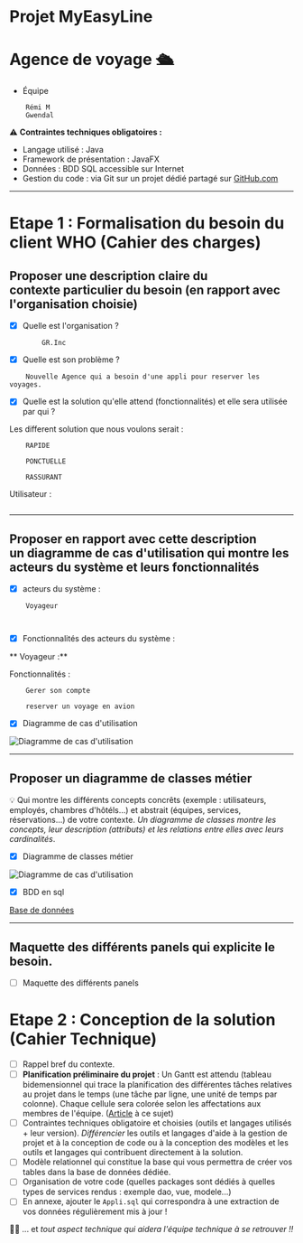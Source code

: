 # Projet MyEasyLine

# Agence de voyage 🛳

- Équipe
```
    Rémi M
    Gwendal
```
<aside>
    
⚠️ **Contraintes techniques obligatoires :**

</aside>

- Langage utilisé : Java
- Framework de présentation : JavaFX
- Données : BDD SQL accessible sur Internet
- Gestion du code : via Git sur un projet dédié partagé sur [GitHub.com](https://github.com/)

---

# **Etape 1 : Formalisation du besoin du client WHO (Cahier des charges)**

## Proposer une **description claire du contexte** particulier du besoin (en rapport avec l'organisation choisie)

- [x]  Quelle est l'organisation ?
```
        GR.Inc

```
- [x]  Quelle est son problème ?
```
    Nouvelle Agence qui a besoin d'une appli pour reserver les voyages.
```
- [x]  Quelle est la solution qu'elle attend (fonctionnalités) et elle sera utilisée par qui ?

Les different solution que nous voulons serait : 
```
    RAPIDE

    PONCTUELLE

    RASSURANT
```
Utilisateur :
```

```
---

## Proposer en rapport avec cette description un **diagramme de cas d'utilisation** qui montre les acteurs du système et leurs fonctionnalités

- [x]  acteurs du système :
```
    Voyageur 



```
- [x]  Fonctionnalités des acteurs du système :

** Voyageur :**

Fonctionnalités :
```    
    Gerer son compte 

    reserver un voyage en avion

```    

- [X]  Diagramme de cas d'utilisation

![Diagramme de cas d'utilisation]()

---

## Proposer **un diagramme de classes métier**

<aside>
    
💡 Qui montre les différents concepts concrêts (exemple : utilisateurs, employés, chambres d'hôtéls...) et abstrait (équipes, services, réservations...) de votre contexte. *Un diagramme de classes montre les concepts, leur description (attributs) et les relations entre elles avec leurs cardinalités*.

</aside>

- [X]  Diagramme de classes métier

![Diagramme de cas d'utilisation]()

- [X]  BDD en sql 

[Base de données]()

---

## Maquette des différents panels qui explicite le besoin.

- [ ]  Maquette des différents panels

# **Etape 2 : Conception de la solution (Cahier Technique)**

- [ ]  Rappel bref du contexte.
- [ ]  **Planification préliminaire du projet** : Un Gantt est attendu (tableau bidemensionnel qui trace la planification des différentes tâches relatives au projet dans le temps (une tâche par ligne, une unité de temps par colonne). Chaque cellule sera colorée selon les affectations aux membres de l'équipe. ([Article](https://fr.venngage.com/blog/modeles-diagrammes-gantt-projet/) à ce sujet)
- [ ]  Contraintes techniques obligatoire et choisies (outils et langages utilisés + leur version). *Différencier* les outils et langages d'aide à la gestion de projet et à la conception de code ou à la conception des modèles et les outils et langages qui contribuent directement à la solution.
- [ ]  Modèle relationnel qui constitue la base qui vous permettra de créer vos tables dans la base de données dédiée.
- [ ]  Organisation de votre code (quelles packages sont dédiés à quelles types de services rendus : exemple dao, vue, modele...)
- [ ]  En annexe, ajouter le `Appli.sql` qui correspondra à une extraction de vos données régulièrement mis à jour !

<aside>
    
☝🏻 ... et *tout aspect technique qui aidera l'équipe technique à se retrouver !!*

</aside>
